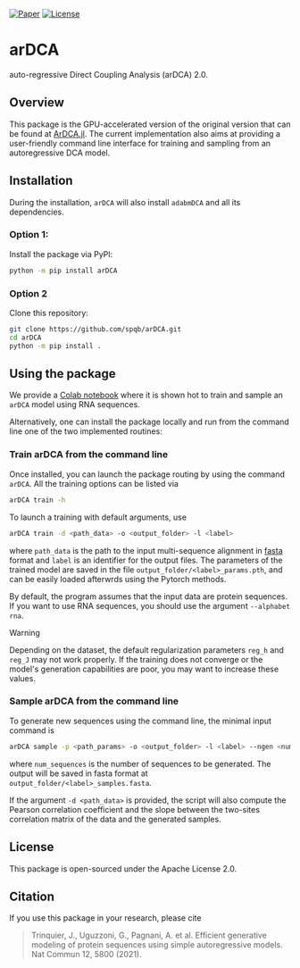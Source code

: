 [![Paper](https://img.shields.io/badge/Published-Nat_Commun-green)](https://www.nature.com/articles/s41467-021-25756-4)
[![License](https://img.shields.io/badge/Licence-Apache-red)](https://www.nature.com/articles/s41467-021-25756-4)

# arDCA
auto-regressive Direct Coupling Analysis (arDCA) 2.0.

## Overview
This package is the GPU-accelerated version of the original version that can be found at [ArDCA.jl](https://github.com/pagnani/ArDCA.jl). The current implementation also aims at providing a user-friendly command line interface for training and sampling from an autoregressive DCA model.

## Installation
During the installation, `arDCA` will also install `adabmDCA` and all its dependencies.
### Option 1:
Install the package via PyPl:
```bash
python -m pip install arDCA
```
### Option 2
Clone this repository:
```bash
git clone https://github.com/spqb/arDCA.git
cd arDCA
python -m pip install .
```
## Using the package
We provide a [Colab notebook](https://colab.research.google.com/drive/1z0z0-CT6iW6g2lZEYfnEVsyVfcexfrHX?authuser=1#scrollTo=KzB5JgiDbw6X) where it is shown hot to train and sample an `arDCA` model using RNA sequences.

Alternatively, one can install the package locally and run from the command line one of the two implemented routines:

### Train arDCA from the command line
Once installed, you can launch the package routing by using the command `arDCA`. All the training options can be listed via
```bash
arDCA train -h
```
To launch a training with default arguments, use
```bash
arDCA train -d <path_data> -o <output_folder> -l <label>
```
where `path_data` is the path to the input multi-sequence alignment in [fasta](https://en.wikipedia.org/wiki/FASTA_format) format and `label` is an identifier for the output files. The parameters of the trained model are saved in the file `output_folder/<label>_params.pth`, and can be easily loaded afterwrds using the Pytorch methods.

By default, the program assumes that the input data are protein sequences. If you want to use RNA sequences, you should use the argument `--alphabet rna`.

> [!WARNING]
> Depending on the dataset, the default regularization parameters `reg_h` and `reg_J` may not work properly. If the training does not converge or the model's generation capabilities are poor, you may want to increase these values.

### Sample arDCA from the command line
To generate new sequences using the command line, the minimal input command is
```bash
arDCA sample -p <path_params> -o <output_folder> -l <label> --ngen <num_sequences>
```
where `num_sequences` is the number of sequences to be generated. The output will be saved in fasta format at `output_folder/<label>_samples.fasta`.

If the argument `-d <path_data>` is provided, the script will also compute the Pearson correlation coefficient and the slope between the two-sites correlation matrix of the data and the generated samples.

## License
This package is open-sourced under the Apache License 2.0.

## Citation
If you use this package in your research, please cite
> Trinquier, J., Uguzzoni, G., Pagnani, A. et al. Efficient generative modeling of protein sequences using simple autoregressive models. Nat Commun 12, 5800 (2021).

